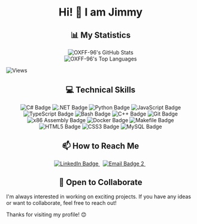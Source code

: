 
<h1 align="center">Hi! 👋 I am Jimmy</h1>


<h2 align="center"> 📊 My Statistics </h2>

<div align="center">
  <div>
    <img src="https://github-readme-stats.vercel.app/api?username=0XFF-96&theme=transparent&show_icons=true" alt="OXFF-96's GitHub Stats"/>
  </div>
  <div>
    <img src="https://github-readme-stats.vercel.app/api/top-langs/?username=0XFF-96&theme=transparent&show_icons=true&layout=compact&card_width=467" alt="OXFF-96's Top Languages"/>
  </div>
</div>

![Views](https://komarev.com/ghpvc/?username=OXFF-96&style=flat&color=023373)

<h2 align="center"> 💻 Technical Skills </h2>

<p align="center">
  <a>
    <img src="https://img.shields.io/badge/C%23-023373?style=for-the-badge&logo=sharp&logoColor=white" alt="C# Badge"/>
  </a>
  <a>
    <img src="https://img.shields.io/badge/.NET-023373?style=for-the-badge&logo=dotnet&logoColor=white" alt=".NET Badge"/>
  </a>
  <a>
    <img src="https://img.shields.io/badge/Python-023373?style=for-the-badge&logo=python&logoColor=white" alt="Python Badge"/>
  </a>
  <a>
    <img src="https://img.shields.io/badge/JavaScript-023373?style=for-the-badge&logo=javascript&logoColor=white" alt="JavaScript Badge"/>
  </a>
  <a>
    <img src="https://img.shields.io/badge/TypeScipt-023373?style=for-the-badge&logo=typescript&logoColor=white" alt="TypeScript Badge"/>
  </a>
  <a>
    <img src="https://img.shields.io/badge/Bash-023373?style=for-the-badge&logo=gnubash&logoColor=white" alt="Bash Badge">
  </a>
  <a>
    <img src="https://img.shields.io/badge/C++-023373?style=for-the-badge&logo=c%2B%2B&logoColor=white" alt="C++ Badge"/>
  </a>
  <a>
    <img src="https://img.shields.io/badge/Git-023373?style=for-the-badge&logo=git&logoColor=white" alt="Git Badge"/>
  </a>
  <a>
    <img src="https://img.shields.io/badge/x86%20Assembly-023373?style=for-the-badge&logo=assemblyscript&logoColor=white" alt="x86 Assembly Badge"/>
  </a>
  <a>
    <img src="https://img.shields.io/badge/Docker-023373?style=for-the-badge&logo=docker&logoColor=white" alt="Docker Badge"/>
  </a>
  <a>
    <img src="https://img.shields.io/badge/Makefile-023373?style=for-the-badge&logo=gnu&logoColor=white" alt="Makefile Badge">
  </a>
  <a>
    <img src="https://img.shields.io/badge/HTML5-023373?style=for-the-badge&logo=html5&logoColor=white" alt="HTML5 Badge"/>
  </a>
  <a>
    <img src="https://img.shields.io/badge/CSS3-023373?style=for-the-badge&logo=css3&logoColor=white" alt="CSS3 Badge"/>
  </a>
  <a>
    <img src="https://img.shields.io/badge/MySQL-023373?style=for-the-badge&logo=mysql&logoColor=white" alt="MySQL Badge"/>
  </a>
</p>

<h2 align="center"> 📫 How to Reach Me </h2>

<p align="center">
  <a href="https://www.linkedin.com/in/jimmy-li-2b0a082b9/">
    <img src="https://img.shields.io/badge/Linkedin-Connect-blue?style=for-the-badge&logo=linkedin&color=0A66C2" alt="LinkedIn Badge">
  </a>
  &nbsp;
  <a href="mailto:jli449668@gmail.com">
    <img src="https://img.shields.io/badge/Email-jli449668@gmail.com-blue?style=for-the-badge&logo=gmail&logoColor=white&color=EA4335" alt="Email Badge 2">
  </a>
  &nbsp;
</p>

<h2 align="center"> 🤝 Open to Collaborate </h2>

I'm always interested in working on exciting projects. If you have any ideas or want to collaborate, feel free to reach out!

Thanks for visiting my profile! 😊
